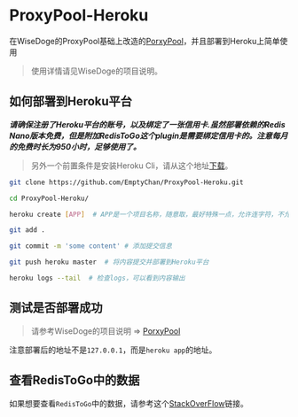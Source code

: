 # ProxyPool-Heroku

在WiseDoge的ProxyPool基础上改造的[PorxyPool](https://github.com/WiseDoge/ProxyPool)，并且部署到Heroku上简单使用

> 使用详情请见WiseDoge的项目说明。

## 如何部署到Heroku平台

***请确保注册了Heroku平台的账号，以及绑定了一张信用卡.虽然部署依赖的Redis Nano版本免费，但是附加RedisToGo这个plugin是需要绑定信用卡的。注意每月的免费时长为950小时，足够使用了。***

> 另外一个前置条件是安装Heroku Cli，请从这个地址[下载](https://devcenter.heroku.com/articles/heroku-cli#download-and-install)。

``` bash
git clone https://github.com/EmptyChan/ProxyPool-Heroku.git

cd ProxyPool-Heroku/

heroku create [APP]  # APP是一个项目名称，随意取，最好特殊一点，允许连字符，不允许下划线

git add .

git commit -m 'some content' # 添加提交信息

git push heroku master  # 将内容提交并部署到Heroku平台

heroku logs --tail  # 检查logs，可以看到内容输出
```

## 测试是否部署成功

> 请参考WiseDoge的项目说明 => [PorxyPool](https://github.com/WiseDoge/ProxyPool)

注意部署后的地址不是```127.0.0.1```，而是```heroku app```的地址。

## 查看RedisToGo中的数据

如果想要查看```RedisToGo```中的数据，请参考这个[StackOverFlow](https://stackoverflow.com/questions/17846371/how-to-connect-to-redistogo-how-to-see-the-data)链接。
